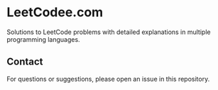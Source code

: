 # LeetCodee.com

Solutions to LeetCode problems with detailed explanations in multiple programming languages.

## Contact

For questions or suggestions, please open an issue in this repository. 
